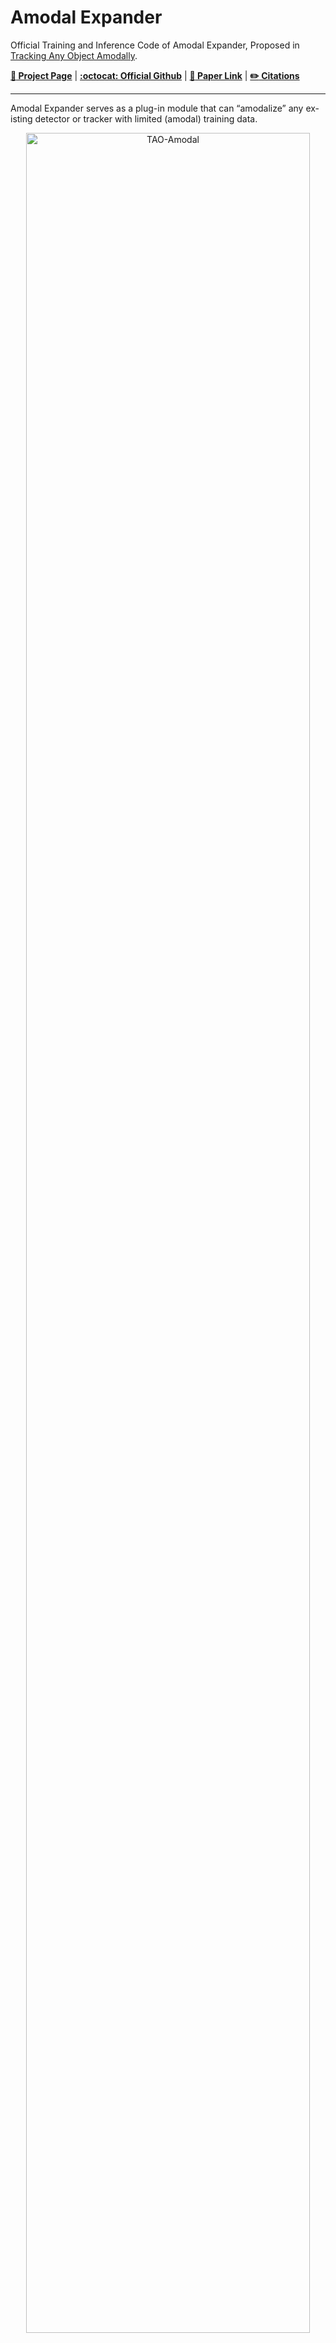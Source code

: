 # Amodal Expander

   Official Training and Inference Code of Amodal Expander, Proposed in [Tracking Any Object Amodally](https://tao-amodal.github.io/).
  <!-- [**:paperclip: Paper Link**]() -->
   [**:orange_book: Project Page**](https://tao-amodal.github.io/) | [**:octocat: Official Github**](https://github.com/WesleyHsieh0806/TAO-Amodal)  | [**:paperclip: Paper Link**](https://arxiv.org/abs/2312.12433) | [**:pencil2: Citations**](#citations)



---

  Amodal Expander serves as a plug-in module that can “amodalize” any ex-isting detector or tracker with limited (amodal) training data.
   
   <div align="center">
  <a href="#school_satchel-get-started"><img width="95%" alt="TAO-Amodal" src="https://github.com/WesleyHsieh0806/Amodal-Expander/assets/55971907/70ddf677-2c88-40d4-8b15-b2b7825d4eff"></a>
   </div>


  :pushpin: Leave a :star: in our [official repository](https://github.com/WesleyHsieh0806/TAO-Amodal) to keep track of the updates.

---


  <h2> Table of Contents</h2>
  <ul>
    <li>
      <a href="#school_satchel-get-started">Get Started</a>
    </li>
    <li>
      <a href="#running-training-and-inference">Training and Inference</a>
    </li>
    <li>
      <a href="#bar_chart-evaluation">Evaluation</a>
    </li>
    <li>
      <a href="#robot-demo">Demo</a>
    </li>
    <li>
      <a href="#rabbit2-pastenocclude">PasteNOcclude</a>
    </li>
    <li>
      <a href="#citations">Citations</a>
    </li>
  </ul>



---

## :school_satchel: Get Started

See [installation instructions](./docs/INSTALL.md).

## :running: Training and Inference
We augment the SOTA modal tracker [GTR](https://github.com/xingyizhou/GTR) with Amodal Expander by fine-tuning on [TAO-Amodal](https://huggingface.co/datasets/chengyenhsieh/TAO-Amodal) dataset.

Please [prepare datasets](./datasets/README.md) and check our [MODEL ZOO](./docs/MODEL_ZOO.md) for training/inference instructions.

## :bar_chart: Evaluation
After obtaining the prediction JSON `lvis_instances_results.json` through the above inference pipeline. You can evaluate the tracker results using our [evaluation toolkit](https://github.com/WesleyHsieh0806/TAO-Amodal?tab=readme-ov-file#bar_chart-evaluation).

## :robot: Demo
You can test our model on a single video through:
```bash
python demo.py --config-file configs/GTR_TAO_Amodal_Expander_PasteNOcclude.yaml \
               --video-input demo/input_video.mp4 \
               --output      demo/output.mp4 \
               --opts        MODEL.WEIGHTS /path/to/Amodal_Expander_PnO_45k.pth
```
> Use `--input video_folder/*.jpg` instead if the video consists of image frames.

## :rabbit2: PasteNOcclude
PasteNOcclude serves as a data augmentation technique to automatically generate more occlusion scenarios. 
Check the [Jupyter demo](./gtr/data/transforms/demo.ipynb) and implementation details ([link 1](./gtr/data/tao_amodal_dataset_modal_match_mapper.py#L274), [link 2](./gtr/data/transforms/paste_and_occlude_transform.py), [link 3](./gtr/data/transforms/paste_and_occlude_impl.py)).

<div align="center">
  <a href="https://tao-amodal.github.io/"><img width="95%" alt="TAO-Amodal" src="https://github.com/WesleyHsieh0806/Amodal-Expander/assets/55971907/c08286bf-3e8a-464e-b5e3-dd23f389962f"></a>
   </div>

## Acknowledgement
This repository is built upon [Global Tracking Transformer](https://github.com/xingyizhou/GTR) and [Detectron2](https://github.com/facebookresearch/detectron2).

## LICENSE
Check [here](https://github.com/xingyizhou/GTR?tab=readme-ov-file#license) for further details.

## Citations
``` bash
@article{hsieh2023tracking,
  title={Tracking any object amodally},
  author={Hsieh, Cheng-Yen and Khurana, Tarasha and Dave, Achal and Ramanan, Deva},
  journal={arXiv preprint arXiv:2312.12433},
  year={2023}
}
```
